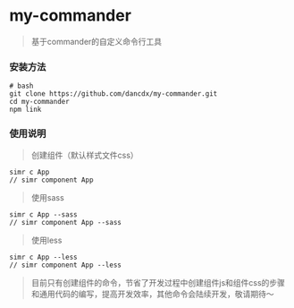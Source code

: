 # my-commander
> 基于commander的自定义命令行工具

### 安装方法
```
# bash
git clone https://github.com/dancdx/my-commander.git
cd my-commander
npm link

```
### 使用说明
> 创建组件（默认样式文件css）
```
simr c App
// simr component App
```  
> 使用sass
```
simr c App --sass
// simr component App --sass
```  
> 使用less
```
simr c App --less
// simr component App --less
```  

> 目前只有创建组件的命令，节省了开发过程中创建组件js和组件css的步骤和通用代码的编写，提高开发效率，其他命令会陆续开发，敬请期待～


